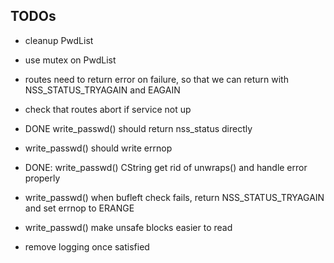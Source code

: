 TODOs
-----

- cleanup PwdList
- use mutex on PwdList

- routes need to return error on failure, so that we can return with NSS_STATUS_TRYAGAIN and EAGAIN
- check that routes abort if service not up

- DONE write_passwd() should return nss_status directly
- write_passwd() should write errnop
- DONE: write_passwd() CString get rid of unwraps() and handle error properly
- write_passwd() when bufleft check fails, return NSS_STATUS_TRYAGAIN and set errnop to ERANGE
- write_passwd() make unsafe blocks easier to read
- remove logging once satisfied
